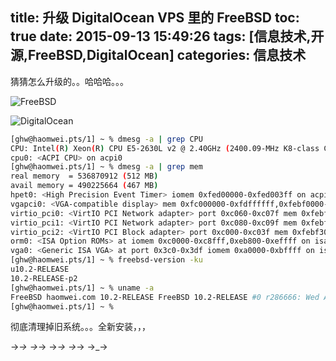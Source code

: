 title: 升级 DigitalOcean VPS 里的 FreeBSD
toc: true
date: 2015-09-13 15:49:26
tags: [信息技术,开源,FreeBSD,DigitalOcean]
categories: 信息技术
---


猜猜怎么升级的。。哈哈哈。。。


![FreeBSD](https://dn-nimages.qbox.me/2015/09/freebsdr.png)

<!--more-->
![DigitalOcean](https://dn-nimages.qbox.me/2015/09/DOVPS.png)

```sh
[ghw@haomwei.pts/1] ~ % dmesg -a | grep CPU
CPU: Intel(R) Xeon(R) CPU E5-2630L v2 @ 2.40GHz (2400.09-MHz K8-class CPU)
cpu0: <ACPI CPU> on acpi0
[ghw@haomwei.pts/1] ~ % dmesg -a | grep mem
real memory  = 536870912 (512 MB)
avail memory = 490225664 (467 MB)
hpet0: <High Precision Event Timer> iomem 0xfed00000-0xfed003ff on acpi0
vgapci0: <VGA-compatible display> mem 0xfc000000-0xfdffffff,0xfebf0000-0xfebf0fff at device 2.0 on pci0
virtio_pci0: <VirtIO PCI Network adapter> port 0xc060-0xc07f mem 0xfebf1000-0xfebf1fff irq 11 at device 3.0 on pci0
virtio_pci1: <VirtIO PCI Network adapter> port 0xc080-0xc09f mem 0xfebf2000-0xfebf2fff irq 11 at device 4.0 on pci0
virtio_pci2: <VirtIO PCI Block adapter> port 0xc000-0xc03f mem 0xfebf3000-0xfebf3fff irq 10 at device 5.0 on pci0
orm0: <ISA Option ROMs> at iomem 0xc0000-0xc8fff,0xeb800-0xeffff on isa0
vga0: <Generic ISA VGA> at port 0x3c0-0x3df iomem 0xa0000-0xbffff on isa0
[ghw@haomwei.pts/1] ~ % freebsd-version -ku
u10.2-RELEASE
10.2-RELEASE-p2
[ghw@haomwei.pts/1] ~ % uname -a
FreeBSD haomwei.com 10.2-RELEASE FreeBSD 10.2-RELEASE #0 r286666: Wed Aug 12 15:26:37 UTC 2015     root@releng1.nyi.freebsd.org:/usr/obj/usr/src/sys/GENERIC  amd64
[ghw@haomwei.pts/1] ~ %
```

彻底清理掉旧系统。。。全新安装，，，

→_→ →_→ →_→ →_→ →_→